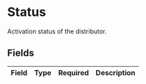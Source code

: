 # Status

Activation status of the distributor.


## Fields

| Field       | Type        | Required    | Description |
| ----------- | ----------- | ----------- | ----------- |